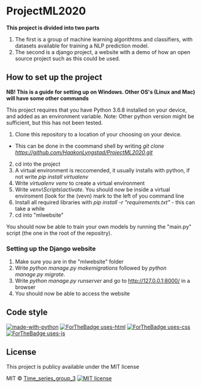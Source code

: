 # ProjectML2020


 
**This project is divided into two parts**

1. The first is a group of machine learning algorithtms and classifiers, with datasets available for training a NLP prediction model.
2. The second is a django project, a website with a demo of how an open source project such as this could be used.

## How to set up the project

**NB! This is a guide for setting up on Windows. Other OS's (Linux and Mac) will have some other commands**

This project requires that you have Python 3.6.8 installed on your device, and added as an environment variable. 
Note: Other python version might be sufficient, but this has not been tested.

1. Clone this repository to a location of your choosing on your device. 
  - This can be done in the coommand shell by writing *git clone https://github.com/HaakonLyngstad/ProjectML2020.git*
  
2. cd into the project
3. A virtual environment is reccomended, it usually installs with python, if not write *pip install virtualenv*
3. Write *virtualenv venv* to create a virtual environment
4. Write *venv\Scripts\activate*. You should now be inside a virtual enviroment (look for the (vevn) mark to the left of you command line
5. Install all required libraries with *pip install -r "requirements.txt"* - this can take a while
6. cd into "mlwebsite"

You should now be able to train your own models by running the "main.py" script (the one in the root of the repositry).

### Setting up the Django website

1. Make sure you are in the "mlwebsite" folder
3. Write *python manage.py makemigrations* followed by *python manage.py migrate*.
4. Write *python manage.py runserver* and go to http://127.0.0.1:8000/ in a browser
5. You should now be able to access the website

## Code style

[![made-with-python](https://img.shields.io/badge/Made%20with-Python-1f425f.svg)](https://www.python.org/)
[![ForTheBadge uses-html](http://ForTheBadge.com/images/badges/uses-html.svg)](http://ForTheBadge.com)
[![ForTheBadge uses-css](http://ForTheBadge.com/images/badges/uses-css.svg)](http://ForTheBadge.com)
[![ForTheBadge uses-js](http://ForTheBadge.com/images/badges/uses-js.svg)](http://ForTheBadge.com)


## License
This project is publicy available under the MIT license

MIT © [Time_series_group_3]()
[![MIT license](https://img.shields.io/badge/License-MIT-blue.svg)](https://lbesson.mit-license.org/)


